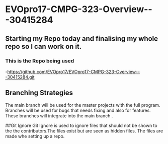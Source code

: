 # EVOpro17-CMPG-323-Overview---30415284

## Starting my Repo today and finalising my whole repo so I can work on it.


### This is the Repo being used 
  -https://github.com/EVOpro17/EVOpro17-CMPG-323-Overview---30415284.git


## Branching Strategies
  The main branch will be used for the master projects with the full program. Branches will be used for bugs that needs fixing and also for features. These branches will   integrate into the main branch .

##Git Ignore
  Git Ignore is used to ignore files that should not be shown to the the contributors.The files exist but are seen as hidden files. The files are made whe setting up a     repo.
